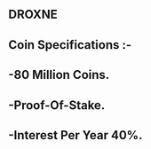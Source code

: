 ## DROXNE 


## Coin Specifications :- 
## -80 Million Coins.
## -Proof-Of-Stake.
## -Interest Per Year 40%.





